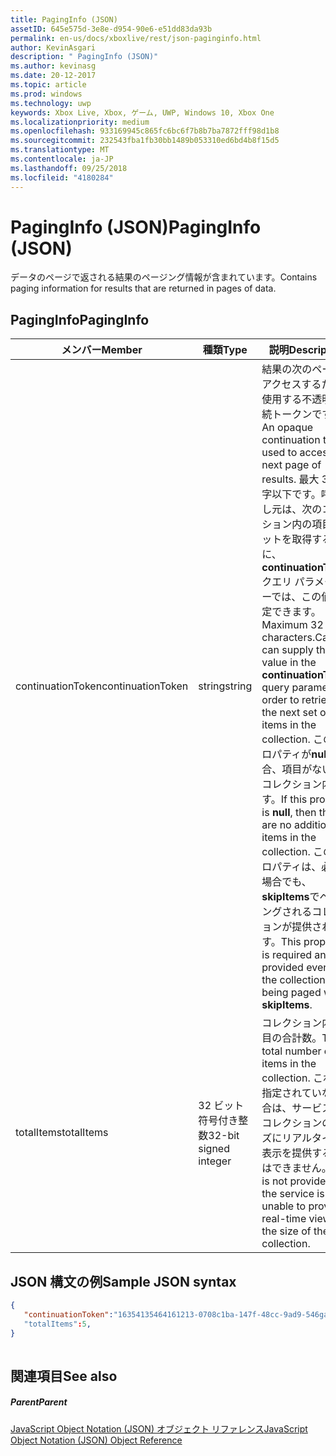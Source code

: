 ```yaml
---
title: PagingInfo (JSON)
assetID: 645e575d-3e8e-d954-90e6-e51dd83da93b
permalink: en-us/docs/xboxlive/rest/json-paginginfo.html
author: KevinAsgari
description: " PagingInfo (JSON)"
ms.author: kevinasg
ms.date: 20-12-2017
ms.topic: article
ms.prod: windows
ms.technology: uwp
keywords: Xbox Live, Xbox, ゲーム, UWP, Windows 10, Xbox One
ms.localizationpriority: medium
ms.openlocfilehash: 933169945c865fc6bc6f7b8b7ba7872fff98d1b8
ms.sourcegitcommit: 232543fba1fb30bb1489b053310ed6bd4b8f15d5
ms.translationtype: MT
ms.contentlocale: ja-JP
ms.lasthandoff: 09/25/2018
ms.locfileid: "4180284"
---
```

# <a name="paginginfo-json"></a><span data-ttu-id="abd17-104">PagingInfo (JSON)</span><span class="sxs-lookup"><span data-stu-id="abd17-104">PagingInfo (JSON)</span></span>
<span data-ttu-id="abd17-105">データのページで返される結果のページング情報が含まれています。</span><span class="sxs-lookup"><span data-stu-id="abd17-105">Contains paging information for results that are returned in pages of data.</span></span> 
<a id="ID4EN"></a>

 
## <a name="paginginfo"></a><span data-ttu-id="abd17-106">PagingInfo</span><span class="sxs-lookup"><span data-stu-id="abd17-106">PagingInfo</span></span>
 
| <span data-ttu-id="abd17-107">メンバー</span><span class="sxs-lookup"><span data-stu-id="abd17-107">Member</span></span>| <span data-ttu-id="abd17-108">種類</span><span class="sxs-lookup"><span data-stu-id="abd17-108">Type</span></span>| <span data-ttu-id="abd17-109">説明</span><span class="sxs-lookup"><span data-stu-id="abd17-109">Description</span></span>| 
| --- | --- | --- | 
| <span data-ttu-id="abd17-110">continuationToken</span><span class="sxs-lookup"><span data-stu-id="abd17-110">continuationToken</span></span>| <span data-ttu-id="abd17-111">string</span><span class="sxs-lookup"><span data-stu-id="abd17-111">string</span></span>| <span data-ttu-id="abd17-112">結果の次のページにアクセスするために使用する不透明な継続トークンです。</span><span class="sxs-lookup"><span data-stu-id="abd17-112">An opaque continuation token used to access the next page of results.</span></span> <span data-ttu-id="abd17-113">最大 32 文字以下です。呼び出し元は、次のコレクション内の項目のセットを取得するために、 <b>continuationToken</b>クエリ パラメーターでは、この値を指定できます。</span><span class="sxs-lookup"><span data-stu-id="abd17-113">Maximum 32 characters.Callers can supply this value in the <b>continuationToken</b> query parameter in order to retrieve the next set of items in the collection.</span></span> <span data-ttu-id="abd17-114">このプロパティが<b>null</b>の場合、項目がない追加コレクション内です。</span><span class="sxs-lookup"><span data-stu-id="abd17-114">If this property is <b>null</b>, then there are no additional items in the collection.</span></span> <span data-ttu-id="abd17-115">このプロパティは、必要な場合でも、 <b>skipItems</b>でページングされるコレクションが提供されます。</span><span class="sxs-lookup"><span data-stu-id="abd17-115">This property is required and is provided even if the collection is being paged with <b>skipItems</b>.</span></span>| 
| <span data-ttu-id="abd17-116">totalItems</span><span class="sxs-lookup"><span data-stu-id="abd17-116">totalItems</span></span>| <span data-ttu-id="abd17-117">32 ビット符号付き整数</span><span class="sxs-lookup"><span data-stu-id="abd17-117">32-bit signed integer</span></span>| <span data-ttu-id="abd17-118">コレクション内の項目の合計数。</span><span class="sxs-lookup"><span data-stu-id="abd17-118">The total number of items in the collection.</span></span> <span data-ttu-id="abd17-119">これが指定されていない場合は、サービスは、コレクションのサイズにリアルタイムで表示を提供することはできません。</span><span class="sxs-lookup"><span data-stu-id="abd17-119">This is not provided if the service is unable to provide a real-time view into the size of the collection.</span></span>| 
  
<a id="ID4E4B"></a>

 
## <a name="sample-json-syntax"></a><span data-ttu-id="abd17-120">JSON 構文の例</span><span class="sxs-lookup"><span data-stu-id="abd17-120">Sample JSON syntax</span></span>
 

```json
{
   "continuationToken":"16354135464161213-0708c1ba-147f-48cc-9ad9-546gaadg648"
   "totalItems":5,
}
    
```

  
<a id="ID4EGC"></a>

 
## <a name="see-also"></a><span data-ttu-id="abd17-121">関連項目</span><span class="sxs-lookup"><span data-stu-id="abd17-121">See also</span></span>
 
<a id="ID4EIC"></a>

 
##### <a name="parent"></a><span data-ttu-id="abd17-122">Parent</span><span class="sxs-lookup"><span data-stu-id="abd17-122">Parent</span></span> 

[<span data-ttu-id="abd17-123">JavaScript Object Notation (JSON) オブジェクト リファレンス</span><span class="sxs-lookup"><span data-stu-id="abd17-123">JavaScript Object Notation (JSON) Object Reference</span></span>](atoc-xboxlivews-reference-json.md)

   